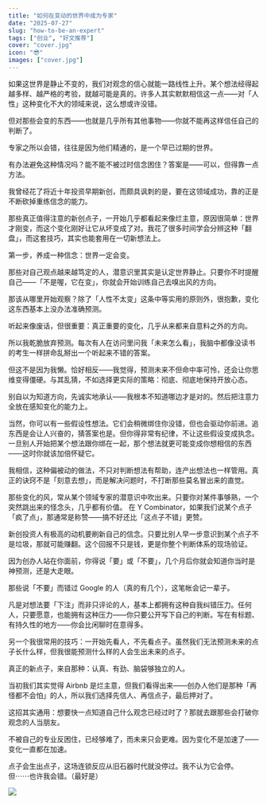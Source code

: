 ```yaml
---
title: "如何在变动的世界中成为专家"
date: "2025-07-27"
slug: "how-to-be-an-expert"
tags: ["创业", "好文推荐"]
cover: "cover.jpg"
icon: "😎"
images: ["cover.jpg"]
---
```

如果这世界是静止不变的，我们对观念的信心就能一路线性上升。某个想法经得起越多样、越严格的考验，就越可能是真的。许多人其实默默相信这一点——对「人性」这种变化不大的领域来说，这么想或许没错。



但对那些会变的东西——也就是几乎所有其他事物——你就不能再这样信任自己的判断了。



专家之所以会错，往往是因为他们精通的，是一个早已过期的世界。



有办法避免这种情况吗？能不能不被过时信念困住？答案是——可以，但得靠一点方法。



我曾经花了将近十年投资早期新创，而颇具讽刺的是，要在这领域成功，靠的正是不断砍掉重练信念的能力。



那些真正值得注意的新创点子，一开始几乎都看起来像烂主意，原因很简单：世界才刚变，而这个变化刚好让它从坏变成了对。我花了很多时间学会分辨这种「翻盘」，而这套技巧，其实也能套用在一切新想法上。



第一步，养成一种信念：世界一定会变。



那些对自己观点越来越笃定的人，潜意识里其实是认定世界静止。只要你不时提醒自己——「不是喔，它在变」，你就会开始训练自己去嗅出风的方向。



那该从哪里开始观察？除了「人性不太变」这条中等实用的原则外，很抱歉，变化这东西基本上没办法准确预测。



听起来像废话，但很重要：真正重要的变化，几乎从来都来自意料之外的方向。



所以我乾脆放弃预测。每次有人在访问里问我「未来怎么看」，我脑中都像没读书的考生一样拼命乱掰出一个听起来不错的答案。



但这不是因为我懒。恰好相反——我觉得，预测未来不但命中率可怜，还会让你思维变得僵硬。与其乱猜，不如选择更实际的策略：彻底、彻底地保持开放心态。



别自以为知道方向，先诚实地承认——我根本不知道哪边才是对的。然后把注意力全放在感知变化的能力上。



当然，你可以有一些假设性想法。它们会稍微绑住你没错，但也会驱动你前进。追东西是会让人兴奋的，猜答案也是。但你得非常有纪律，不让这些假设变成执念。
一旦别人开始把某个想法跟你绑在一起，那个想法就更可能变成你想相信的东西——这时你就该加倍怀疑它。



我相信，这种偏被动的做法，不只对判断想法有帮助，连产出想法也一样管用。真正的诀窍不是「刻意去想」，而是解决问题时，不打断那些莫名冒出来的直觉。



那些变化的风，常从某个领域专家的潜意识中吹出来。只要你对某件事够熟，一个突然跳出来的怪念头，几乎都有价值。
在 Y Combinator，如果我们说某个点子「疯了点」，那通常是称赞——搞不好还比「这点子不错」更赞。



新创投资人有极高的动机要刷新自己的信念。只要比别人早一步意识到某个点子不是垃圾，那就可能赚翻。这个回报不只是钱，更是你整个判断体系的现场验证。



因为创办人站在你面前，你得说「要」或「不要」，几个月后你就会知道你当时是神预测，还是大走眼。



那些说「不要」而错过 Google 的人（真的有几个），这笔帐会记一辈子。



凡是对想法要「下注」而非只评论的人，基本上都拥有这种自我纠错压力。任何人，只要愿意，也能拥有这种压力——你只要公开写下自己的判断。写在有标题、有持久性的地方——你会比闲聊时在意得多。



另一个我很常用的技巧：一开始先看人，不先看点子。虽然我们无法预测未来的点子长什么样，但我很能预测什么样的人会生出未来的点子。



真正的新点子，来自那种：认真、有劲、脑袋够独立的人。



当初我们其实觉得 Airbnb 是烂主意，但我们看得出来——创办人他们是那种「再怪都不会怕」的人，所以我们选择先信人、再信点子，最后押对了。



这招其实通用：想要快一点知道自己什么观念已经过时了？那就去跟那些会打破你观念的人当朋友。



不被自己的专业反困住，已经够难了，而未来只会更难。因为变化不是加速了——变化一直都在加速。



点子会生出点子，这场连锁反应从旧石器时代就没停过。我不认为它会停。
但⋯⋯也许我会错。（最好是）




![](https://prod-files-secure.s3.us-west-2.amazonaws.com/112d0858-5090-4d34-a606-b75eb8d65fd2/46476355-9cf3-4e99-9b7a-3531bc426380/1000202064.png?X-Amz-Algorithm=AWS4-HMAC-SHA256&X-Amz-Content-Sha256=UNSIGNED-PAYLOAD&X-Amz-Credential=ASIAZI2LB466Z5X23AFI%2F20250820%2Fus-west-2%2Fs3%2Faws4_request&X-Amz-Date=20250820T194249Z&X-Amz-Expires=3600&X-Amz-Security-Token=IQoJb3JpZ2luX2VjEJP%2F%2F%2F%2F%2F%2F%2F%2F%2F%2FwEaCXVzLXdlc3QtMiJGMEQCICT2jWLIS2czQgGgKvVXv1vppwG%2BVL%2FuVfR287vcIqJfAiAdj%2Fjj25G6dX9njqFv1omcvslhlzt%2B2rQdylh6moFKcSqIBAjc%2F%2F%2F%2F%2F%2F%2F%2F%2F%2F8BEAAaDDYzNzQyMzE4MzgwNSIMR6yo9EJ0Oyy7aA8zKtwDKP8WUpnCKCoGqybE3bnAXf9pfHqJL7FO8sGVp6t3xycKm6jkfz6ewyOF204ywWDs%2BXGydzicFXGCgb8cVV%2BBjvoYAoQwyjE57uhk4YkMYdjmI79rG%2BpWgcek%2FcUwqkp%2Fbs95pmDkaBvIXT2B8e3nmRkMryN6R%2BC0dWyyndchUvjQ9iGqdf6SUfFY0PMfzwLiVpNdzEOK00eVo2%2FYJSKGs%2B3gfgkk26aIckbQwyqhW4YEZmZj2XjrrsS6z1TKBL5hSkduO6AMJpz%2Bhi8a4vR0R1SYPSnWC%2B7gFX2Kf7kPUKiOrfpGEr93kO0wLuy0hbsfR3Ks%2BL04x%2FagdBL4Egm5XsNxhgF12iBya1s6TaJn9nBa8OBXvOkpmx6W4QmqGhP8vXG04fUUToWcb4SDHd3MGR6KLIoHWbjJWeSyDboTwzK3KZLgnxoz%2BmE7p7uQecDEBuT0uyMLBrU8nXzDRFUzli1cKtKiznNwe%2F413bZoGeUhYR%2FEZY0%2B9mgZ2tkiVdIn5%2BBOlATYOMY%2F1gssNvcMBfK3TmiOQ9RBtKv%2F81XxPl5fYalrqvFArXcmav5hJue0%2FzEgcc051hQQuWdt909Vs0c57pJE8ww%2F%2B569xccsHoEU2yryDiTCH8yBn3gwtruYxQY6pgGvfCOtOIPz2Qr9%2FPDkrANv4CgQWFOtq2tpYzOcxc%2Flh6dZeHdgvCd4dFTv9l0X33Cytaw7Hq7NthWB8eU3Kl4HpauJ6X98MhKEtyCRJAVZqtQd4pjl8zm8qXhOccjb4vf6s%2BMae0HxMkXjebz3oaIivzqsuQcitWp59xvPqTgeT4tuAYmHRu3f08MKULj7rOxXlrnJQMko%2F52hib8gk%2BXn3cLAVlYb&X-Amz-Signature=2b8d4d40e932b09cbd1d5a4281cf9b4c31bb2f56d239c584f0f8246527dd4009&X-Amz-SignedHeaders=host&x-amz-checksum-mode=ENABLED&x-id=GetObject)

